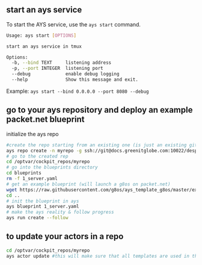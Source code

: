 
## start an ays service

 To start the AYS service, use the `ays start` command.

```bash
Usage: ays start [OPTIONS]

start an ays service in tmux

Options:
  -b, --bind TEXT     listening address
  -p, --port INTEGER  listening port
  --debug             enable debug logging
  --help              Show this message and exit.
```

Example:
`ays start --bind 0.0.0.0 --port 8080 --debug`

## go to your ays repository and deploy an example packet.net blueprint

initialize the ays repo

```bash
#create the repo starting from an existing one (is just an existing git repo already created)
ays repo create -n myrepo -g ssh://git@docs.greenitglobe.com:10022/despiegk/cockpit_g8os_testenv.git
# go to the created rep
cd /optvar/cockpit_repos/myrepo
# go into the blueprints directory
cd blueprints
rm -f 1_server.yaml
# get an example blueprint (will launch a g8os on packet.net)
wget https://raw.githubusercontent.com/g8os/ays_template_g8os/master/examples/ays_g8os_packetnet/blueprints/1_server.yaml
cd ..
# init the blueprint in ays
ays blueprint 1_server.yaml
# make the ays reality & follow progress
ays run create --follow
```

## to update your actors in a repo

```bash
cd /optvar/cockpit_repos/myrepo
ays actor update #this will make sure that all templates are used in this repo (so we update the local actors)
```
